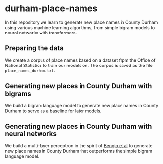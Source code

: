 # durham-place-names
In this repository we learn to generate new place names in County Durham using various machine learning algorithms, from simple bigram models to neural networks with transformers.
## Preparing the data
We create a corpus of place names based on a dataset frpm the Office of National Statistics to train our models on. The corpus is saved as the file `place_names_durham.txt`.
## Generating new places in County Durham with bigrams
We build a bigram language model to generate new place names in County Durham to serve as a baseline for later models.
## Generating new places in County Durham with neural networks
We build a multi-layer perceptron in the spirit of [Bengio et al](https://www.jmlr.org/papers/volume3/bengio03a/bengio03a.pdf) to generate new place names in County Durham that outperforms the simple bigram language model.
